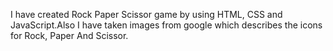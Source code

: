 I have created Rock Paper Scissor game by using HTML, CSS and JavaScript.Also I have taken images from google which describes the icons for Rock, Paper And Scissor.
